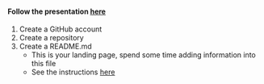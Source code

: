 #### Follow the presentation [here](https://docs.google.com/presentation/d/1_bmRZcLwQrUkVTAMvq7W_x4ML_aphSwVEnkLrDy-Fd4/edit?usp=sharing)

1. Create a GitHub account
2. Create a repository
3. Create a README.md
    - This is your landing page, spend some time adding information into this file
    - See the instructions [here](./how-to-README.md)
